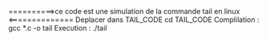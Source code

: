 ==========>ce code est une simulation de la commande tail en linux <==============
            Deplacer dans TAIL_CODE
                cd TAIL_CODE
            Complilation :
                gcc *.c -o tail
            Execution :
                ./tail
